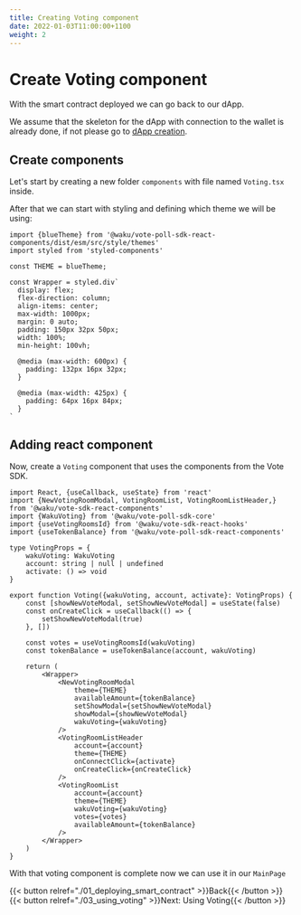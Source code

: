 ```yaml
---
title: Creating Voting component
date: 2022-01-03T11:00:00+1100
weight: 2
---
```


# Create Voting component

With the smart contract deployed we can go back to our dApp.

We assume that the skeleton for the dApp with connection to the wallet is already done, if not please go
to [dApp creation](/docs/guides/vote_poll_sdk/dapp_creation/).

## Create components

Let's start by creating a new folder `components` with file named `Voting.tsx` inside.

After that we can start with styling and defining which theme we will be using:

```tsx
import {blueTheme} from '@waku/vote-poll-sdk-react-components/dist/esm/src/style/themes'
import styled from 'styled-components'

const THEME = blueTheme;

const Wrapper = styled.div`
  display: flex;
  flex-direction: column;
  align-items: center;
  max-width: 1000px;
  margin: 0 auto;
  padding: 150px 32px 50px;
  width: 100%;
  min-height: 100vh;

  @media (max-width: 600px) {
    padding: 132px 16px 32px;
  }

  @media (max-width: 425px) {
    padding: 64px 16px 84px;
  }
`
```

## Adding react component

Now, create a `Voting` component that uses the components from the Vote SDK.

```tsx
import React, {useCallback, useState} from 'react'
import {NewVotingRoomModal, VotingRoomList, VotingRoomListHeader,} from '@waku/vote-sdk-react-components'
import {WakuVoting} from '@waku/vote-poll-sdk-core'
import {useVotingRoomsId} from '@waku/vote-sdk-react-hooks'
import {useTokenBalance} from '@waku/vote-poll-sdk-react-components'

type VotingProps = {
    wakuVoting: WakuVoting
    account: string | null | undefined
    activate: () => void
}

export function Voting({wakuVoting, account, activate}: VotingProps) {
    const [showNewVoteModal, setShowNewVoteModal] = useState(false)
    const onCreateClick = useCallback(() => {
        setShowNewVoteModal(true)
    }, [])

    const votes = useVotingRoomsId(wakuVoting)
    const tokenBalance = useTokenBalance(account, wakuVoting)

    return (
        <Wrapper>
            <NewVotingRoomModal
                theme={THEME}
                availableAmount={tokenBalance}
                setShowModal={setShowNewVoteModal}
                showModal={showNewVoteModal}
                wakuVoting={wakuVoting}
            />
            <VotingRoomListHeader
                account={account}
                theme={THEME}
                onConnectClick={activate}
                onCreateClick={onCreateClick}
            />
            <VotingRoomList
                account={account}
                theme={THEME}
                wakuVoting={wakuVoting}
                votes={votes}
                availableAmount={tokenBalance}
            />
        </Wrapper>
    )
}
```

With that voting component is complete now we can use it in our `MainPage`

{{< button relref="./01_deploying_smart_contract"  >}}Back{{< /button >}}
{{< button relref="./03_using_voting"  >}}Next: Using Voting{{< /button >}}

